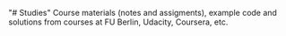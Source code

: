 "# Studies" 
Course materials (notes and assigments), example code and solutions from courses at FU Berlin, Udacity, Coursera, etc.
